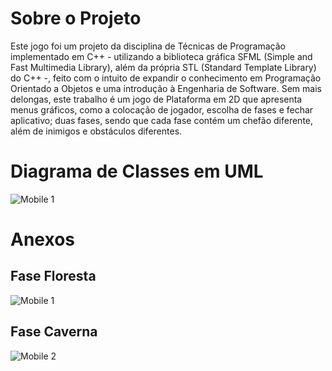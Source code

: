 # Sobre o Projeto

Este jogo foi um projeto da disciplina de Técnicas de Programação implementado em C++ - utilizando a biblioteca gráfica SFML (Simple and Fast Multimedia Library), além da própria STL (Standard Template Library) do C++ -, feito com o intuito de expandir o conhecimento em Programação Orientado a Objetos e uma introdução à Engenharia de Software. Sem mais delongas, este trabalho é um jogo de Plataforma em 2D que apresenta menus gráficos, como a colocação de jogador, escolha de fases e fechar aplicativo; duas fases, sendo que cada fase contém um chefão diferente, além de inimigos e obstáculos diferentes.

# Diagrama de Classes em UML

![Mobile 1](https://github.com/Giovanenero/Projeto-Jogo-Plataforma2D/blob/master/Diagrama/JOGO_UML.jpg)

# Anexos

## Fase Floresta

![Mobile 1](https://github.com/Giovanenero/Projeto-Jogo-Plataforma2D/blob/master/Adventure%2B%2B/textura/Fundo/FaseFloresta.png)

## Fase Caverna

![Mobile 2](https://github.com/Giovanenero/Projeto-Jogo-Plataforma2D/blob/master/Adventure%2B%2B/textura/Fundo/FaseCaverna.png)
